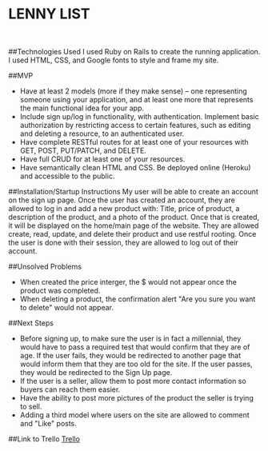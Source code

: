# LENNY LIST
<br>

##Technologies Used 
I used Ruby on Rails to create the running application. I used HTML, CSS, and Google fonts to style and frame my site.

##MVP
* Have at least 2 models (more if they make sense) – one representing someone using your application, and at least one more that represents the main functional idea for your app.
* Include sign up/log in functionality, with authentication. Implement basic authorization by restricting access to certain features, such as editing and deleting a resource, to an authenticated user.
* Have complete RESTful routes for at least one of your resources with GET, POST, PUT/PATCH, and DELETE.
* Have full CRUD for at least one of your resources.
* Have semantically clean HTML and CSS.
Be deployed online (Heroku) and accessible to the public. 

##Installation/Startup Instructions
My user will be able to create an account on the sign up page. Once the user has created an account, they are allowed to log in and add a new product with: Title, price of product, a description of the product, and a photo of the product. Once that is created, it will be displayed on the home/main page of the website. They are allowed create, read, update, and delete their product and use restful rooting. Once the user is done with their session, they are allowed to log out of their account. 

##Unsolved Problems 
* When created the price interger, the $ would not appear once the product was completed. 
* When deleting a product, the confirmation alert "Are you sure you want to delete" would not appear. 

##Next Steps 
* Before signing up, to make sure the user is in fact a millennial, they would have to pass a required test that would confirm that they are of age. If the user fails, they would be redirected to another page that would inform them that they are too old for the site. If the user passes, they would be redirected to the Sign Up page. 
* If the user is a seller, allow them to post more contact information so buyers can reach them easier. 
* Have the ability to post more pictures of the product the seller is trying to sell. 
* Adding a third model where users on the site are allowed to comment and "Like" posts. 

##Link to Trello 
<a href= 'https://trello.com/b/yB98dUeW/project-2'> Trello</a>








